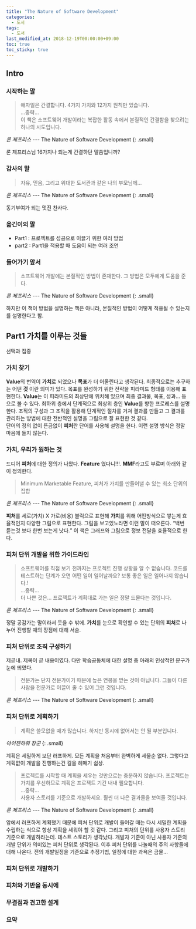 ```yaml
---
title: "The Nature of Software Development"
categories: 
  - 도서
tags: 
  - 도서
last_modified_at: 2018-12-19T00:00:00+09:00
toc: true
toc_sticky: true
---
```

## Intro

### 시작하는 말
> 애자일은 간결합니다. 4가지 가치와 12가지 원칙만 있습니다.<br>
&#8230;중략&#8230;<br>
이 책은 소프트웨어 개발이라는 복잡한 활동 속에서 본질적인 간결함을 찾으려는 하나의 시도입니다.

<cite>론 제프리스</cite> --- The Nature of Software Development
{: .small}

론 제프리스님 16가지나 되는게 간결하단 말씀입니까?

### 감사의 말
> 자유, 믿음, 그리고 위대한 도서관과 같은 나의 부모님께...

<cite>론 제프리스</cite> --- The Nature of Software Development
{: .small}

동기부여가 되는 멋진 찬사다.

### 옮긴이의 말
- Part1 : 프로젝트를 성공으로 이끌기 위한 여러 방법
- part2 : Part1을 적용할 때 도움이 되는 여러 조언

### 들어가기 앞서
> 소프트웨어 개발에는 본질적인 방법이 존재한다. 그 방법은 모두에게 도움을 준다.

<cite>론 제프리스</cite> --- The Nature of Software Development
{: .small}

하지만 이 책이 방법을 설명하는 책은 아니라, 본질적인 방법이 어떻게 적용될 수 있는지를 설명한다고 함.

## Part1 가치를 이루는 것들
선택과 집중

### 가치 찾기
**Value**의 번역이 **가치**로 되었으나 **목표**가 더 어울린다고 생각된다. 최종적으로는 추구하는 어떤 **것** 이란 의미가 있다. 목표를 완성하기 위한 전략을 피라미드 형태를 이용해 표현한다. **Value**는 이 피라미드의 최상단에 위치해 있으며 최종 결과물, 목표, 성과... 등으로 볼 수 있다. 최하위 층에서 단계적으로 최상위 층인 **Value**를 향한 프로레스를 설명한다. 조직의 구성과 그 조직을 활용해 단계적인 절차를 거쳐 결과를 만들고 그 결과를 관리하는 방법에 대한 전반적인 설명을 그림으로 잘 표현한 것 같다.  
단어의 정의 없이 뜬금없이 **피처**란 단어를 사용해 설명을 한다. 이런 설명 방식은 정말 마음에 들지 않는다.

### 가치, 우리가 원하는 것
드디어 **피처**에 대한 정의가 나왔다. **Feature** 였다니!!!. **MMF**라고도 부르며 아래와 같이 정의한다.

> Minimum Marketable Feature, 피처가 가치를 만들어낼 수 있는 최소 단위의 집합

<cite>론 제프리스</cite> --- The Nature of Software Development
{: .small}

**피처**를 세로(가치) X 가로(비용) 블럭으로 표현해 **가치**를 위해 어떤방식으로 쌓는게 효율적인지 다양한 그림으로 표현한다. 그림을 보고있노라면 이런 말이 떠오른다. <q>백번 듣는것 보다 한번 보는게 낫다.</q> 이 책은 그래프와 그림으로 정보 전달을 효율적으로 한다.

### 피처 단위 개발을 위한 가이드라인

> 소프트웨어를 직접 보기 전까지는 프로젝트 진행 상황을 알 수 없습니다. 코드를 테스트하는 단계가 오면 어떤 일이 일어날까요? 보통 좋은 일은 일어나지 않습니다.!<br>
&#8230;중략&#8230;<br>
더 나쁜 것은... 프로젝트가 계획대로 가는 일은 정말 드물다는 것입니다.

<cite>론 제프리스</cite> --- The Nature of Software Development
{: .small}

정말 공감가는 말이라서 웃을 수 밖에. **가치**를 눈으로 확인할 수 있는 단위의 **피처**로 나누어 진행할 때의 장점에 대해 서술.

### 피처 단위로 조직 구성하기

제곧내. 제목이 곧 내용이였다. 다만 학습공동체에 대한 설명 중 아래의 인상적인 문구가 눈에 띄였다.

> 전문가는 단지 전문가이기 때문에 높은 연봉을 받는 것이 아닙니다. 그들이 다른 사람을 전문가로 이끌어 줄 수 있어 그런 것입니다.

<cite>론 제프리스</cite> --- The Nature of Software Development
{: .small}

### 피처 단위로 계획하기

> 계획은 쓸모없을 때가 많습니다. 하지만 동시에 없어서는 안 될 부분입니다.

<cite>아이젠하워 장군</cite>
{: .small}

계획은 세밀하게 보단 러프하게. 모든 계획을 처음부터 완벽하게 세울순 없다. 그렇다고 계획없이 개발을 진행하는건 길을 헤매기 쉽상.

> 프로젝트를 시작할 때 계획을 세우는 것만으로는 충분하지 않습니다. 프로젝트는 가치를 우선하므로 계획은 프로젝트 기간 내내 필요합니다.<br>
&#8230;중략&#8230;<br>
사용자 스토리를 기준으로 개발하세요. 훨씬 더 나은 결과물을 보여줄 것입니다.

<cite>론 제프리스</cite> --- The Nature of Software Development
{: .small}

앞에서 러프하게 계획했기 때문에 피처 단위로 개발이 들어갈 때는 다시 세밀한 계획을 수립하는 식으로 항상 계획을 세워야 할 것 같다. 그리고 피처의 단위를 사용자 스토리 기준으로 개발하라는데. 테스트 스토리가 생각났다. 개발자 기준이 아닌 사용자 기준의 개발 단위가 의미있는 피처 단위로 생각된다.
이후 피처 단위를 나눌때의 주의 사항들에 대해 나온다. 전의 개발일정을 기준으로 추정기법, 일정에 대한 과욕은 금물&#8230;

### 피처 단위로 개발하기

### 피처와 기반을 동시에

### 무결점과 견고한 설계

### 요약
